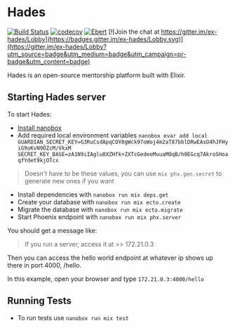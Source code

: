 # Hades

[![Build Status](https://img.shields.io/circleci/project/github/lbighetti/hades/master.svg)](https://circleci.com/gh/lbighetti/hades/tree/master) [![codecov](https://codecov.io/gh/lbighetti/hades/branch/master/graph/badge.svg)](https://codecov.io/gh/lbighetti/hades) [![Ebert](https://ebertapp.io/github/lbighetti/hades.svg)](https://ebertapp.io/github/lbighetti/hades) [![Join the chat at https://gitter.im/ex-hades/Lobby](https://badges.gitter.im/ex-hades/Lobby.svg)](https://gitter.im/ex-hades/Lobby?utm_source=badge&utm_medium=badge&utm_campaign=pr-badge&utm_content=badge)

Hades is an open-source mentorship platform built with Elixir.

## Starting Hades server

To start Hades:

  * [Install nanobox](https://docs.nanobox.io/install/)
  * Add required local environment variables `nanobox evar add local GUARDIAN_SECRET_KEY=G3RuCsdApqCOY8gWck97oWoj4m2aT87bblDRwEAsO4hJFHyiG9oKvN9OZcM/VkxM SECRET_KEY_BASE=zA1N9iIAglu8XZHfk+ZXTcGedeeMuuaMOqB/h0EGcq7AkroSHoaqfYdet9kjOTcx`
  > Doesn't have to be these values, you can use `mix phx.gen.secret` to generate new ones if you want
  * Install dependencies with `nanobox run mix deps.get`
  * Create your database with `nanobox run mix ecto.create`
  * Migrate the database with `nanobox run mix ecto.migrate`
  * Start Phoenix endpoint with `nanobox run mix phx.server`

You should get a message like:

> If you run a server, access it at >> 172.21.0.3

Then you can access the hello world endpoint at whatever ip shows up there in port 4000, /hello.

In this example, open your browser and type `172.21.0.3:4000/hello`


## Running Tests

* To run tests use `nanobox run mix test`
